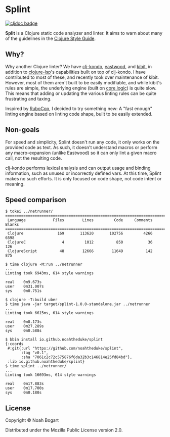 # Splint

[![cljdoc badge](https://cljdoc.org/badge/noahtheduke/splint)](https://cljdoc.org/d/noahtheduke/splint)

**Split** is a Clojure static code analyzer and linter. It aims to warn about many of
the guidelines in the [Clojure Style Guide][style guide].

[style guide]: https://guide.clojure.style

## Why?

Why another Clojure linter? We have [clj-kondo][clj-kondo], [eastwood][eastwood], and
[kibit][kibit], in addition to [clojure-lsp][clojure-lsp]'s capabilities built on top of
clj-kondo. I have contributed to most of these, and recently took over maintenance of
kibit. However, most of them aren't built to be easily modifiable, and while kibit's
rules are simple, the underlying engine (built on [core.logic][core.logic]) is quite
slow. This means that adding or updating the various linting rules can be quite
frustrating and taxing.

Inspired by [RuboCop][rubocop], I decided to try something new: A "fast enough" linting
engine based on linting code shape, built to be easily extended.

[clj-kondo]: https://github.com/clj-kondo/clj-kondo
[eastwood]: https://github.com/jonase/eastwood
[kibit]: https://github.com/clj-commons/kibit
[clojure-lsp]: https://clojure-lsp.io/
[core.logic]: https://github.com/clojure/core.logic
[rubocop]: https://rubocop.org/

## Non-goals

For speed and simplicity, Splint doesn't run any code, it only works on the provided
code as text. As such, it doesn't understand macros or perform any macro-expansion
(unlike Eastwood) so it can only lint a given macro call, not the resulting code.

clj-kondo performs lexical analysis and can output usage and binding information, such
as unused or incorrectly defined vars. At this time, Splint makes no such efforts. It is
only focused on code shape, not code intent or meaning.

## Speed comparison

```
$ tokei ../netrunner/
===============================================================================
 Language            Files        Lines         Code     Comments       Blanks
===============================================================================
 Clojure               169       113620       102756         4266         6598
 ClojureC                4         1012          850           36          126
 ClojureScript          48        12666        11649          142          875

$ time clojure -M:run ../netrunner
...
Linting took 6943ms, 614 style warnings

real    0m9.673s
user    0m31.007s
sys     0m0.751s

$ clojure -T:build uber
$ time java -jar target/splint-1.0.0-standalone.jar ../netrunner
...
Linting took 6615ms, 614 style warnings

real    0m8.173s
user    0m27.289s
sys     0m0.588s

$ bbin install io.github.noahtheduke/splint
{:coords
 #:git{:url "https://github.com/noahtheduke/splint",
       :tag "v0.1",
       :sha "7061c2c72c575876f6da32b3c146814e25fd84bd"},
 :lib io.github.noahtheduke/splint}
$ time splint ../netrunner/
...
Linting took 16693ms, 614 style warnings

real    0m17.883s
user    0m17.700s
sys     0m0.180s
```

## License

Copyright © Noah Bogart

Distributed under the Mozilla Public License version 2.0.
